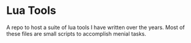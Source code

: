 Lua Tools
============

A repo to host a suite of lua tools I have written over the years.
Most of these files are small scripts to accomplish menial tasks.
